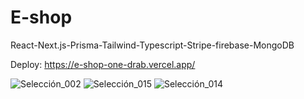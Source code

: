 # E-shop

React-Next.js-Prisma-Tailwind-Typescript-Stripe-firebase-MongoDB

Deploy: https://e-shop-one-drab.vercel.app/

![Selección_002](https://github.com/Alek30k/Alek30k/assets/101005998/048eb6a7-dadc-4ef9-ac43-67e5fd11ea0d)
![Selección_015](https://github.com/Alek30k/Alek30k/assets/101005998/044d05ac-47b4-4326-9d28-a0b22e0c1543)
![Selección_014](https://github.com/Alek30k/Alek30k/assets/101005998/3e49790f-a9e8-4c02-94bd-f92595d528b1)
